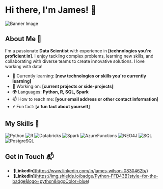 # Hi there, I'm James! 👋

![Banner Image](your_banner_image_url_here)

## About Me 🚀

I'm a passionate **Data Scientist** with experience in **[technologies you're proficient in]**. I enjoy tackling complex problems, learning new skills, and collaborating with diverse teams to create innovative solutions.  I love working with data!

- 🌱 Currently learning: **[new technologies or skills you're currently learning]**
- 🔭 Working on: **[current projects or side-projects]**
- 🌍 Languages: **Python, R, SQL, Spark**
- 📫 How to reach me: **[your email address or other contact information]**
- ⚡ Fun fact: **[a fun fact about yourself]**

## My Skills 🧠

![Python](https://img.shields.io/badge/Python-FFD43B?style=for-the-badge&logo=python&logoColor=blue)
![R](https://img.shields.io/badge/R-276DC3?style=for-the-badge&logo=r&logoColor=white)
![Databricks](https://img.shields.io/badge/Databricks-FF3621?style=for-the-badge&logo=Databricks&logoColor=white)
![Spark](https://img.shields.io/badge/Apache_Spark-FFFFFF?style=for-the-badge&logo=apachespark&logoColor=#E35A16)
![AzureFunctions](https://img.shields.io/badge/Azure_Functions-0062AD?style=for-the-badge&logo=azure-functions&logoColor=white)
![NEO4J](https://img.shields.io/badge/Neo4j-018bff?style=for-the-badge&logo=neo4j&logoColor=white)
![SQL](https://img.shields.io/badge/Microsoft%20SQL%20Server-CC2927?style=for-the-badge&logo=microsoft%20sql%20server&logoColor=white)
![PostgreSQL](https://img.shields.io/badge/PostgreSQL-316192?style=for-the-badge&logo=postgresql&logoColor=white)


## Get in Touch 📬

- !**[LinkedIn]**(https://www.linkedin.com/in/james-wilson-0830462b/)
- !**[LinkedIn]**(https://img.shields.io/badge/Python-FFD43B?style=for-the-badge&logo=python&logoColor=blue)


